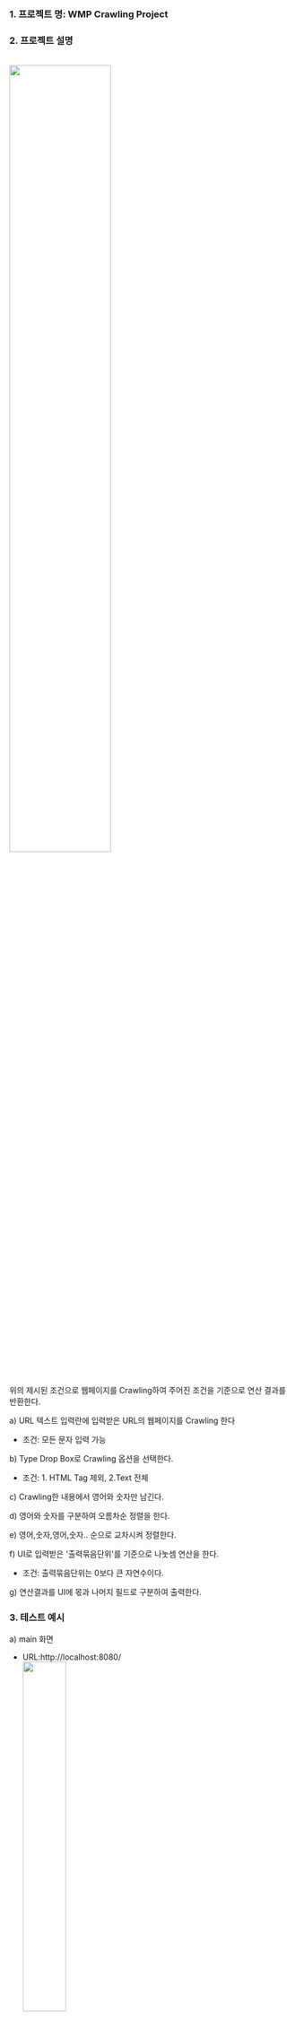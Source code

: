 
### 1. 프로젝트 명: WMP Crawling Project

### 2. 프로젝트 설명 
</br><img src="https://user-images.githubusercontent.com/8253200/106138462-8399d500-61af-11eb-900c-96a6bc1d1b28.jpeg" width="60%">

위의 제시된 조건으로 웹페이지를 Crawling하여 주어진 조건을 기준으로 연산 결과를 반환한다.

a) URL 텍스트 입력란에 입력받은 URL의 웹페이지를 Crawling 한다
* 조건: 모든 문자 입력 가능

b) Type Drop Box로 Crawling 옵션을 선택한다.
* 조건: 1. HTML Tag 제외, 2.Text 전체

c) Crawling한 내용에서 영어와 숫자만 남긴다.

d) 영어와 숫자를 구분하여 오름차순 정렬을 한다.

e) 영어,숫자,영어,숫자..  순으로 교차시켜 정렬한다.

f) UI로 입력받은 '출력묶음단위'를 기준으로 나눗셈 연산을 한다.
* 조건: 출력묶음단위는 0보다 큰 자연수이다.

g) 연산결과를 UI에 몫과 나머지 필드로 구분하여 출력한다.


### 3. 테스트 예시
a) main 화면
* URL:http://localhost:8080/
</br><img src="https://user-images.githubusercontent.com/8253200/106139952-77167c00-61b1-11eb-8f2b-066f52d2effb.png" width="40%">

b) Reuqest
* URL: https://www.naver.com/
* Type: Remove HTML
* Bundle Unit: 1000
</br><img src="https://user-images.githubusercontent.com/8253200/106140077-9f9e7600-61b1-11eb-85fe-bde3f3156efd.png" width="40%">

c) Request 결과
</br><img src="https://user-images.githubusercontent.com/8253200/106140269-e2604e00-61b1-11eb-905c-a8b5b065c1bc.png" width="40%">

### 4. 예외처리
a) URL Parameter를 입력하지 않았을 경우
</br><img src="https://user-images.githubusercontent.com/8253200/106140472-2ce1ca80-61b2-11eb-833b-c85b6b4c806b.png" width="40%">

b) 유효하지 않은 URL Parameter를 입력했을 경우
</br><img src="https://user-images.githubusercontent.com/8253200/106140721-7a5e3780-61b2-11eb-96e5-4e815c38b7bb.png" width="40%">
</br><img src="https://user-images.githubusercontent.com/8253200/106140872-b0032080-61b2-11eb-9d68-e7b658ad2644.png" width="40%">

c) Bundle Unit을 입력하지 않았을 경우, 유효하지 않은 값을 입력했을 경우
</br><img src="https://user-images.githubusercontent.com/8253200/106140781-91048e80-61b2-11eb-99bc-9be83b4df3bc.png" width="40%">
</br><img src="https://user-images.githubusercontent.com/8253200/106140670-687c9480-61b2-11eb-8e65-72ef1470ce7e.png" width="40%">

d) 기타 HTTP 예외처리
</br><img src="https://user-images.githubusercontent.com/8253200/106140942-c6a97780-61b2-11eb-9bc3-6e8d36dd9764.png" width="40%">

